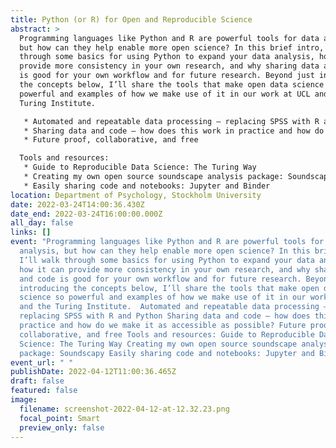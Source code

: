 ```yaml
---
title: Python (or R) for Open and Reproducible Science
abstract: >
  Programming languages like Python and R are powerful tools for data analysis,
  but how can they help enable more open science? In this brief intro, I’ll walk
  through some basics for using Python to expand your data analysis, how it can
  provide more consistency in your own research, and why sharing data and code
  is good for your own workflow and for future research. Beyond just introducing
  the concepts below, I’ll share the tools that make open data science so
  powerful and examples of how we make use of it in our work at UCL and the
  Turing Institute.

   * Automated and repeatable data processing – replacing SPSS with R and Python
   * Sharing data and code – how does this work in practice and how do we make it as accessible as possible?
   * Future proof, collaborative, and free

  Tools and resources:
   * Guide to Reproducible Data Science: The Turing Way
   * Creating my own open source soundscape analysis package: Soundscapy
   * Easily sharing code and notebooks: Jupyter and Binder
location: Department of Psychology, Stockholm University
date: 2022-03-24T14:00:36.430Z
date_end: 2022-03-24T16:00:00.000Z
all_day: false
links: []
event: "Programming languages like Python and R are powerful tools for data
  analysis, but how can they help enable more open science? In this brief intro,
  I’ll walk through some basics for using Python to expand your data analysis,
  how it can provide more consistency in your own research, and why sharing data
  and code is good for your own workflow and for future research. Beyond just
  introducing the concepts below, I’ll share the tools that make open data
  science so powerful and examples of how we make use of it in our work at UCL
  and the Turing Institute.  Automated and repeatable data processing –
  replacing SPSS with R and Python Sharing data and code – how does this work in
  practice and how do we make it as accessible as possible? Future proof,
  collaborative, and free Tools and resources: Guide to Reproducible Data
  Science: The Turing Way Creating my own open source soundscape analysis
  package: Soundscapy Easily sharing code and notebooks: Jupyter and Binder"
event_url: " "
publishDate: 2022-04-12T11:00:36.465Z
draft: false
featured: false
image:
  filename: screenshot-2022-04-12-at-12.32.23.png
  focal_point: Smart
  preview_only: false
---
```

